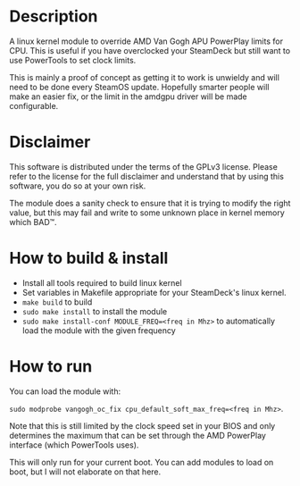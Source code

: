 # Description
A linux kernel module to override AMD Van Gogh APU PowerPlay limits for CPU.
This is useful if you have overclocked your SteamDeck but still want to use
PowerTools to set clock limits.

This is mainly a proof of concept as getting it to work is unwieldy and will need to be done every SteamOS update. Hopefully smarter people will make an easier fix, or the limit in the amdgpu driver will be made configurable.

# Disclaimer
This software is distributed under the terms of the GPLv3 license. Please refer to the license for the full disclaimer and understand that by using this software, you do so at your own risk.

The module does a sanity check to ensure that it is trying to modify the right value, but this may fail and write to some unknown place in kernel memory which BAD™.

# How to build & install
- Install all tools required to build linux kernel
- Set variables in Makefile appropriate for your SteamDeck's linux kernel.
- `make build` to build
- `sudo make install` to install the module
- `sudo make install-conf MODULE_FREQ=<freq in Mhz>` to automatically load the module with the given frequency
    
# How to run

You can load the module with:

`sudo modprobe vangogh_oc_fix cpu_default_soft_max_freq=<freq in Mhz>`. 

Note that this is still limited by the clock speed set in your BIOS and only
determines the maximum that can be set through the AMD PowerPlay interface
(which PowerTools uses).

This will only run for your current boot. You can add modules to load on boot, but I will not elaborate on that here.
